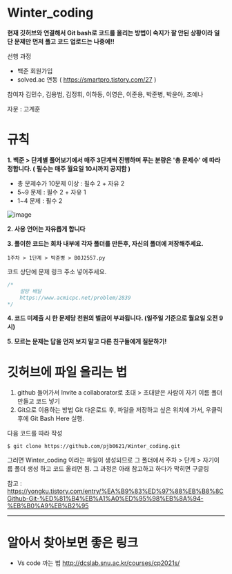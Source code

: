 # Winter_coding
**현재 깃허브와 연결해서 Git bash로 코드를 올리는 방법이 숙지가 잘 안된 상황이라 일단 문제만 먼저 풀고 코드 업로드는 나중에!!**

선행 과정 
- 백준 회원가입
- solved.ac 연동 ( https://smartpro.tistory.com/27 )

참여자
김민수, 김용범, 김정휘, 이하동, 이영은, 이준용, 박준병, 박윤아, 조예나 

자문 : 고계훈

# 규칙
**1. 백준 > 단계별 풀어보기에서 매주 3단계씩 진행하며 푸는 분량은 '총 문제수' 에 따라 정합니다. ( 필수는 매주 월요일 10시까지 공지함 )**
 - 총 문제수가 10문제 이상 : 필수 2 + 자유 2
 - 5~9 문제 : 필수 2 + 자유 1
 - 1~4 문제 : 필수 2

![image](https://user-images.githubusercontent.com/51842131/147884085-58a4c696-3d64-4e01-82ea-6b95f7f2ff25.png)

**2. 사용 언어는 자유롭게 합니다**

**3. 풀이한 코드는 회차 내부에 각자 폴더를 만든후, 자신의 폴더에 저장해주세요.**
```
1주차 > 1단계 > 박준병 > BOJ2557.py 
```

코드 상단에 문제 링크 주소 넣어주세요.

```js
/*
    설탕 배달
    https://www.acmicpc.net/problem/2839
*/
```

**4. 코드 미제출 시 한 문제당 천원의 벌금이 부과됩니다. (일주일 기준으로 월요일 오전 9시)**

**5. 모르는 문제는 답을 먼저 보지 말고 다른 친구들에게 질문하기!**



# 깃허브에 파일 올리는 법
1. github 들어가서 Invite a collaborator로 초대 > 초대받은 사람이 자기 이름 폴더 만들고 코드 넣기
2. Git으로 이용하는 방법
 Git 다운로드 후, 파일을 저장하고 싶은 위치에 가서, 우클릭 후에 Git Bash Here 실행.
 
 다음 코드를 따라 작성
 
 ```
 $ git clone https://github.com/pjb0621/Winter_coding.git
 ```
 
 그러면 Winter_coding 이라는 파일이 생성되므로
 그 폴더에서 주차 > 단계 > 자기이름 폴더 생성 하고 코드 올리면 됨.
 그 과정은 아래 참고하고
 하다가 막히면 구글링 
 
 참고 : https://yongku.tistory.com/entry/%EA%B9%83%ED%97%88%EB%B8%8CGithub-Git-%ED%81%B4%EB%A1%A0%ED%95%98%EB%8A%94-%EB%B0%A9%EB%B2%95




---
# 알아서 찾아보면 좋은 링크


- Vs code 까는 법
http://dcslab.snu.ac.kr/courses/cp2021s/



